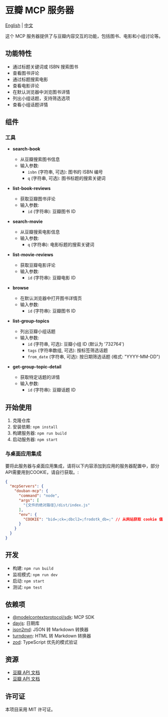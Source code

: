 # 豆瓣 MCP 服务器

[English](README.md) | [中文](README.zh-CN.md)

这个 MCP 服务器提供了与豆瓣内容交互的功能，包括图书、电影和小组讨论等。

## 功能特性

- 通过标题关键词或 ISBN 搜索图书
- 查看图书评论
- 通过标题搜索电影
- 查看电影评论
- 在默认浏览器中浏览图书详情
- 列出小组话题，支持筛选选项
- 查看小组话题详情

## 组件

### 工具

- **search-book**
  - 从豆瓣搜索图书信息
  - 输入参数:
    - `isbn` (字符串, 可选): 图书的 ISBN 编号
    - `q` (字符串, 可选): 图书标题的搜索关键词

- **list-book-reviews**
  - 获取豆瓣图书评论
  - 输入参数:
    - `id` (字符串): 豆瓣图书 ID

- **search-movie**
  - 从豆瓣搜索电影信息
  - 输入参数:
    - `q` (字符串): 电影标题的搜索关键词

- **list-movie-reviews**
  - 获取豆瓣电影评论
  - 输入参数:
    - `id` (字符串): 豆瓣电影 ID

- **browse**
  - 在默认浏览器中打开图书详情页
  - 输入参数:
    - `id` (字符串): 豆瓣图书 ID

- **list-group-topics**
  - 列出豆瓣小组话题
  - 输入参数:
    - `id` (字符串, 可选): 豆瓣小组 ID (默认为 '732764')
    - `tags` (字符串数组, 可选): 按标签筛选话题
    - `from_date` (字符串, 可选): 按日期筛选话题 (格式: "YYYY-MM-DD")

- **get-group-topic-detail**
  - 获取特定话题的详情
  - 输入参数:
    - `id` (字符串): 豆瓣话题 ID

## 开始使用

1. 克隆仓库
2. 安装依赖: `npm install`
3. 构建服务器: `npm run build`
4. 启动服务器: `npm start`

### 与桌面应用集成

要将此服务器与桌面应用集成，请将以下内容添加到应用的服务器配置中，部分API需要用到COOKIE，请自行获取。:

```json
{
  "mcpServers": {
    "douban-mcp": {
      "command": "node",
      "args": [
        "{文件的绝对路径}/dist/index.js"
      ],
      "env": {
        "COOKIE": "bid=;ck=;dbcl2=;frodotk_db=;" // 从网站获取 cookie 值
      }
    }
  }
}
```

## 开发

- 构建: `npm run build`
- 监视模式: `npm run dev`
- 启动: `npm start`
- 测试: `npm test`

## 依赖项

- [@modelcontextprotocol/sdk](https://github.com/modelcontextprotocol/sdk): MCP SDK
- [dayjs](https://day.js.org/): 日期库
- [json2md](https://github.com/IonicaBizau/json2md): JSON 转 Markdown 转换器
- [turndown](https://github.com/domchristie/turndown): HTML 转 Markdown 转换器
- [zod](https://github.com/colinhacks/zod): TypeScript 优先的模式验证

## 资源

- [豆瓣 API 文档](https://www.doubanapi.com/)
- [豆瓣 API 文档](https://goddlts.github.io/douban-api-docs/)

## 许可证

本项目采用 MIT 许可证。